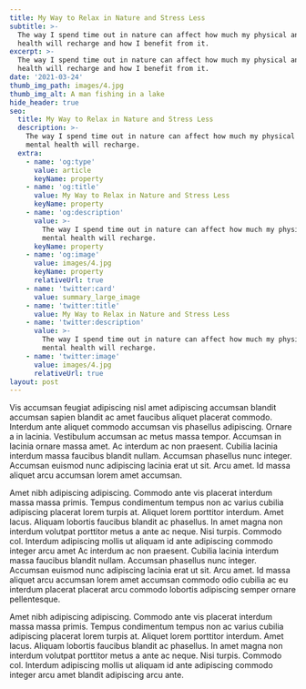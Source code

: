 ```yaml
---
title: My Way to Relax in Nature and Stress Less
subtitle: >-
  The way I spend time out in nature can affect how much my physical and mental
  health will recharge and how I benefit from it.
excerpt: >-
  The way I spend time out in nature can affect how much my physical and mental
  health will recharge and how I benefit from it.
date: '2021-03-24'
thumb_img_path: images/4.jpg
thumb_img_alt: A man fishing in a lake
hide_header: true
seo:
  title: My Way to Relax in Nature and Stress Less
  description: >-
    The way I spend time out in nature can affect how much my physical and
    mental health will recharge.
  extra:
    - name: 'og:type'
      value: article
      keyName: property
    - name: 'og:title'
      value: My Way to Relax in Nature and Stress Less
      keyName: property
    - name: 'og:description'
      value: >-
        The way I spend time out in nature can affect how much my physical and
        mental health will recharge.
      keyName: property
    - name: 'og:image'
      value: images/4.jpg
      keyName: property
      relativeUrl: true
    - name: 'twitter:card'
      value: summary_large_image
    - name: 'twitter:title'
      value: My Way to Relax in Nature and Stress Less
    - name: 'twitter:description'
      value: >-
        The way I spend time out in nature can affect how much my physical and
        mental health will recharge.
    - name: 'twitter:image'
      value: images/4.jpg
      relativeUrl: true
layout: post
---
```


Vis accumsan feugiat adipiscing nisl amet adipiscing accumsan blandit accumsan sapien blandit ac amet faucibus aliquet placerat commodo. Interdum ante aliquet commodo accumsan vis phasellus adipiscing. Ornare a in lacinia. Vestibulum accumsan ac metus massa tempor. Accumsan in lacinia ornare massa amet. Ac interdum ac non praesent. Cubilia lacinia interdum massa faucibus blandit nullam. Accumsan phasellus nunc integer. Accumsan euismod nunc adipiscing lacinia erat ut sit. Arcu amet. Id massa aliquet arcu accumsan lorem amet accumsan.

Amet nibh adipiscing adipiscing. Commodo ante vis placerat interdum massa massa primis. Tempus condimentum tempus non ac varius cubilia adipiscing placerat lorem turpis at. Aliquet lorem porttitor interdum. Amet lacus. Aliquam lobortis faucibus blandit ac phasellus. In amet magna non interdum volutpat porttitor metus a ante ac neque. Nisi turpis. Commodo col. Interdum adipiscing mollis ut aliquam id ante adipiscing commodo integer arcu amet Ac interdum ac non praesent. Cubilia lacinia interdum massa faucibus blandit nullam. Accumsan phasellus nunc integer. Accumsan euismod nunc adipiscing lacinia erat ut sit. Arcu amet. Id massa aliquet arcu accumsan lorem amet accumsan commodo odio cubilia ac eu interdum placerat placerat arcu commodo lobortis adipiscing semper ornare pellentesque.

Amet nibh adipiscing adipiscing. Commodo ante vis placerat interdum massa massa primis. Tempus condimentum tempus non ac varius cubilia adipiscing placerat lorem turpis at. Aliquet lorem porttitor interdum. Amet lacus. Aliquam lobortis faucibus blandit ac phasellus. In amet magna non interdum volutpat porttitor metus a ante ac neque. Nisi turpis. Commodo col. Interdum adipiscing mollis ut aliquam id ante adipiscing commodo integer arcu amet blandit adipiscing arcu ante.
